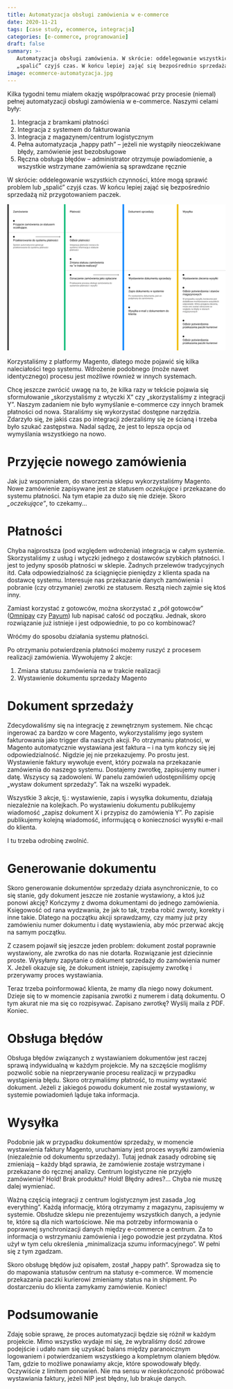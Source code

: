 ```yaml
---
title: Automatyzacja obsługi zamówienia w e-commerce
date: 2020-11-21
tags: [case study, ecommerce, integracja]
categories: [e-commerce, programowanie]
draft: false
summary: >-
   Automatyzacja obsługi zamówienia. W skrócie: oddelegowanie wszystkich czynności, które mogą sprawić problem lub
   „spalić” czyjś czas. W końcu lepiej zająć się bezpośrednio sprzedażą niż przygotowaniem paczek.
image: ecommerce-automatyzacja.jpg
---
```


Kilka tygodni temu miałem okazję współpracować przy procesie (niemal) pełnej automatyzacji obsługi zamówienia w
e-commerce. Naszymi celami były:

1. Integracja z bramkami płatności
1. Integracja z systemem do fakturowania
1. Integracja z magazynem/centrum logistycznym
1. Pełna automatyzacja „happy path” – jeżeli nie wystąpiły nieoczekiwane błędy, zamówienie jest bezobsługowe
1. Ręczna obsługa błędów – administrator otrzymuje powiadomienie, a wszystkie wstrzymane zamówienia są sprawdzane
   ręcznie

W skrócie: oddelegowanie wszystkich czynności, które mogą sprawić problem lub „spalić” czyjś czas. W końcu lepiej zająć
się bezpośrednio sprzedażą niż przygotowaniem paczek.

![__Diagram automatyzacji][automatyzacja-diagram]

Korzystaliśmy z platformy Magento, dlatego może pojawić się kilka naleciałości tego systemu. Wdrożenie podobnego (może
nawet identycznego) procesu jest możliwe również w innych systemach.

Chcę jeszcze zwrócić uwagę na to, że kilka razy w tekście pojawia się sformułowanie „skorzystaliśmy z wtyczki X” czy
„skorzystaliśmy z integracji Y”. Naszym zadaniem nie było wymyślanie e-commerce czy innych bramek płatności od nowa.
Staraliśmy się wykorzystać dostępne narzędzia. Zdarzyło się, że jakiś czas po integracji zderzaliśmy się ze ścianą i
trzeba było szukać zastępstwa. Nadal sądzę, że jest to lepsza opcja od wymyślania wszystkiego na nowo.

# Przyjęcie nowego zamówienia

Jak już wspomniałem, do stworzenia sklepu wykorzystaliśmy Magento. Nowe zamówienie
zapisywane jest ze statusem *oczekujące* i przekazane do systemu płatności. Na tym etapie za dużo się nie dzieje. Skoro
*„oczekujące”*, to czekamy...

# Płatności

Chyba najprostsza (pod względem wdrożenia) integracja w całym systemie. Skorzystaliśmy z usług i wtyczki
jednego z dostawców szybkich płatności. I jest to jedyny sposób płatności w sklepie. Żadnych przelewów tradycyjnych itd.
Cała odpowiedzialność za ściągnięcie pieniędzy z klienta spada na dostawcę systemu. Interesuje nas przekazanie danych
zamówienia i pobranie (czy otrzymanie) zwrotki ze statusem. Resztą niech zajmie się ktoś inny.

Zamiast korzystać z gotowców, można skorzystać z „pół gotowców” ([Omnipay][omnipay] czy [Payum][payum]) lub napisać całość od początku.
Jednak, skoro rozwiązanie już istnieje i jest odpowiednie, to po co kombinować?

Wróćmy do sposobu działania systemu płatności.

Po otrzymaniu potwierdzenia płatności możemy ruszyć z procesem realizacji zamówienia. Wywołujemy 2 akcje:

1. Zmiana statusu zamówienia na w trakcie realizacji
1. Wystawienie dokumentu sprzedaży Magento
   
# Dokument sprzedaży

Zdecydowaliśmy się na integrację z zewnętrznym systemem. Nie chcąc ingerować za bardzo w core Magento, wykorzystaliśmy
jego system fakturowania jako trigger dla naszych akcji. Po otrzymaniu płatności, w Magento automatycznie wystawiana
jest faktura – i na tym kończy się jej odpowiedzialność. Nigdzie jej nie przekazujemy. Po prostu jest. Wystawienie
faktury wywołuje event, który pozwala na przekazanie zamówienia do naszego systemu. Dostajemy zwrotkę, zapisujemy numer
i datę. Wszyscy są zadowoleni. W panelu zamówień udostępniliśmy opcję „wystaw dokument sprzedaży”. Tak na wszelki
wypadek.

Wszystkie 3 akcje, tj.: wystawienie, zapis i wysyłka dokumentu, działają niezależnie na kolejkach. Po wystawieniu
dokumentu publikujemy wiadomość „zapisz dokument X i przypisz do zamówienia Y”. Po zapisie publikujemy kolejną
wiadomość, informującą o konieczności wysyłki e-mail do klienta.

I tu trzeba odrobinę zwolnić.

# Generowanie dokumentu

Skoro generowanie dokumentów sprzedaży działa asynchronicznie, to co się stanie, gdy dokument
jeszcze nie zostanie wystawiony, a ktoś już ponowi akcję? Kończymy z dwoma dokumentami do jednego zamówienia. Księgowość
od rana wydzwania, że jak to tak, trzeba robić zwroty, korekty i inne takie. Dlatego na początku akcji sprawdzamy, czy
mamy już przy zamówieniu numer dokumentu i datę wystawienia, aby móc przerwać akcję na samym początku.

Z czasem pojawił się jeszcze jeden problem: dokument został poprawnie wystawiony, ale zwrotka do nas nie dotarła.
Rozwiązanie jest dziecinnie proste. Wysyłamy zapytanie o dokument sprzedaży do zamówienia numer X. Jeżeli okazuje się,
że dokument istnieje, zapisujemy zwrotkę i przerywamy proces wystawiania.

Teraz trzeba poinformować klienta, że mamy dla niego nowy dokument. Dzieje się to w momencie zapisania zwrotki z numerem
i datą dokumentu. O tym akurat nie ma się co rozpisywać. Zapisano zwrotkę? Wyślij maila z PDF. Koniec.

# Obsługa błędów

Obsługa błędów związanych z wystawianiem dokumentów jest raczej sprawą indywidualną w każdym projekcie.
My na szczęście mogliśmy pozwolić sobie na nieprzerywanie procesu realizacji w przypadku wystąpienia błędu. Skoro
otrzymaliśmy płatność, to musimy wystawić dokument. Jeżeli z jakiegoś powodu dokument nie został wystawiony, w systemie
powiadomień ląduje taka informacja.

# Wysyłka

Podobnie jak w przypadku dokumentów sprzedaży, w momencie wystawienia faktury Magento, uruchamiany jest proces
wysyłki zamówienia (niezależnie od dokumentu sprzedaży). Tutaj jednak zasady odrobinę się zmieniają – każdy błąd
sprawia, że zamówienie zostaje wstrzymane i przekazane do ręcznej analizy. Centrum logistyczne nie przyjęło zamówienia?
Hold! Brak produktu? Hold! Błędny adres?... Chyba nie muszę dalej wymieniać.

Ważną częścią integracji z centrum logistycznym jest zasada „log everything”. Każdą informację, którą otrzymamy z
magazynu, zapisujemy w systemie. Obsłudze sklepu nie prezentujemy wszystkich danych, a jedynie te, które są dla nich
wartościowe. Nie ma potrzeby informowania o poprawnej synchronizacji danych między e-commerce a centrum. Za to
informacja o wstrzymaniu zamówienia i jego powodzie jest przydatna. Ktoś użył w tym celu określenia „minimalizacja szumu
informacyjnego”. W pełni się z tym zgadzam.

Skoro obsługę błędów już opisałem, został „happy path”. Sprowadza się to do mapowania statusów centrum na statusy
e-commerce. W momencie przekazania paczki kurierowi zmieniamy status na in shipment. Po dostarczeniu do klienta zamykamy
zamówienie. Koniec!

# Podsumowanie

Zdaję sobie sprawę, że proces automatyzacji będzie się różnił w każdym projekcie. Mimo wszystko wydaje mi
się, że wybraliśmy dość zdrowe podejście i udało nam się uzyskać balans między paranoicznym logowaniem i potwierdzaniem
wszystkiego a kompletnym olaniem błędów. Tam, gdzie to możliwe ponawiamy akcje, które spowodowały błędy. Oczywiście z
limitem ponowień. Nie ma sensu w nieskończoność próbować wystawiania faktury, jeżeli NIP jest błędny, lub brakuje
danych.

[automatyzacja-diagram]: ./ecommerce-auto-diag.png "Automatyzacja obsługi zamówienia w e-commerce – happy path"
[omnipay]: https://omnipay.thephpleague.com/
[payum]: https://payum.forma-pro.com/
